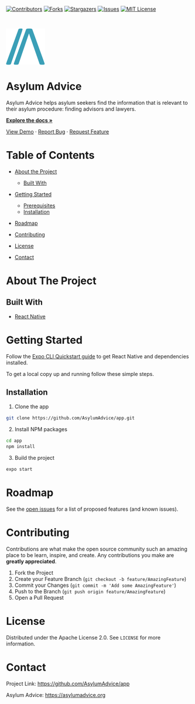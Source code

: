 <!-- PROJECT SHIELDS --> <!-- *** I'm using markdown "reference style" links for readability. *** Reference links are enclosed in brackets [ ] instead of parentheses ( ). *** See the bottom of this document for the declaration of the reference variables *** for contributors-url, forks-url, etc. This is an optional, concise syntax you may use. *** https://www.markdownguide.org/basic-syntax/#reference-style-links -->

[![Contributors][contributors-shield]][contributors-url] [![Forks][forks-shield]][forks-url] [![Stargazers][stars-shield]][stars-url] [![Issues][issues-shield]][issues-url] [![MIT License][license-shield]][license-url]

<!-- PROJECT LOGO --><br>

[![Logo](public/images/asylum-advice-logo.svg)](https://github.com/AsylumAdvice/app)

# Asylum Advice

Asylum Advice helps asylum seekers find the information that is relevant to their asylum procedure: finding advisors and lawyers.

[**Explore the docs »**](https://github.com/AsylumAdvice/app)

[View Demo](https://github.com/AsylumAdvice/app) · [Report Bug][issues-url] · [Request Feature][issues-url] <!-- TABLE OF CONTENTS -->

# Table of Contents

- [About the Project](#about-the-project)

  - [Built With](#built-with)

- [Getting Started](#getting-started)

  - [Prerequisites](#prerequisites)
  - [Installation](#installation)

<!-- - [Usage](#usage) -->

- [Roadmap](#roadmap)

- [Contributing](#contributing)

- [License](#license)

- [Contact](#contact)

<!-- - [Acknowledgements](#acknowledgements) -->

<!-- ABOUT THE PROJECT -->

# About The Project

<!-- [![Product Name Screen Shot][product-screenshot]](https://example.com) -->

## Built With

- [React Native](https://react-native.org/)

<!-- GETTING STARTED -->

# Getting Started

Follow the [Expo CLI Quickstart guide](https://reactnative.dev/docs/getting-started) to get React Native and dependencies installed.

To get a local copy up and running follow these simple steps.

## Installation

1. Clone the app

```sh
git clone https://github.com/AsylumAdvice/app.git
```

2. Install NPM packages

```sh
cd app
npm install
```
3. Build the project

```sh
expo start
```


<!-- USAGE EXAMPLES -->

<!-- # Usage

Use this space to show useful examples of how a project can be used. Additional screenshots, code examples and demos work well in this space. You may also link to more resources. -->

<!-- _For more examples, please refer to the [Documentation](https://example.com)_ -->

# Roadmap

See the [open issues][issues-url] for a list of proposed features (and known issues).

<!-- CONTRIBUTING -->

# Contributing

Contributions are what make the open source community such an amazing place to be learn, inspire, and create. Any contributions you make are **greatly appreciated**.

1. Fork the Project
2. Create your Feature Branch (`git checkout -b feature/AmazingFeature`)
3. Commit your Changes (`git commit -m 'Add some AmazingFeature'`)
4. Push to the Branch (`git push origin feature/AmazingFeature`)
5. Open a Pull Request

<!-- LICENSE -->

# License

Distributed under the Apache License 2.0. See `LICENSE` for more information.

<!-- CONTACT -->

# Contact

<!-- Your Name - [@@stevejthorpe](https://twitter.com/@stevejthorpe) - thorpe.steve@gmail.com -->

Project Link: <https://github.com/AsylumAdvice/app>

Asylum Advice: <https://asylumadvice.org>

<!-- ACKNOWLEDGEMENTS -->

<!-- # Acknowledgements

- []()
- []()
- []() -->

<!-- MARKDOWN LINKS & IMAGES --> <!-- https://www.markdownguide.org/basic-syntax/#reference-style-links --> <!-- [linkedin-shield]: https://img.shields.io/badge/-LinkedIn-black.svg?style=flat-square&logo=linkedin&colorB=555 [linkedin-url]: https://linkedin.com/in/othneildrew --> <!-- [product-screenshot]: images/screenshot.png -->

[contributors-shield]: https://img.shields.io/github/contributors/AsylumAdvice/app?style=flat
[contributors-url]: https://github.com/AsylumAdvice/app/graphs/contributors
[forks-shield]: https://img.shields.io/github/forks/AsylumAdvice/app?style=flat
[forks-url]: https://github.com/AsylumAdvice/app/network/members
[issues-shield]: https://img.shields.io/github/issues/AsylumAdvice/app
[issues-url]: https://github.com/AsylumAdvice/app/issues
[license-shield]: https://img.shields.io/hexpm/l/plug
[license-url]: https://github.com/AsylumAdvice/app/master/LICENSE.txt
[stars-shield]: https://img.shields.io/github/stars/AsylumAdvice/app
[stars-url]: https://github.com/AsylumAdvice/app/stargazers

